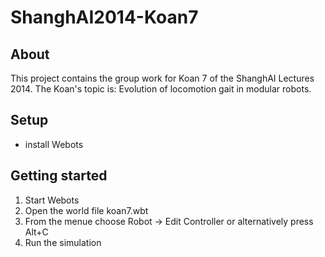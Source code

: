 ShanghAI2014-Koan7
==================


About
-----

This project contains the group work for Koan 7 of the ShanghAI Lectures 2014. The Koan's topic is: Evolution of locomotion gait in modular robots.

Setup
-----

* install Webots

Getting started
---------------

1. Start Webots
2. Open the world file koan7.wbt
3. From the menue choose Robot -> Edit Controller or alternatively press Alt+C
4. Run the simulation

